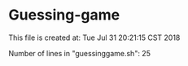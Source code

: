 # Guessing-game

This file is created at: Tue Jul 31 20:21:15 CST 2018

Number of lines in "guessinggame.sh": 25
